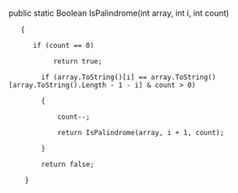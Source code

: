 public static Boolean IsPalindrome(int array, int i, int count)
       
       {
          
          if (count == 0)
               
               return true;
            
            if (array.ToString()[i] == array.ToString()[array.ToString().Length - 1 - i] & count > 0)
            
            {
               
                count--;
               
                return IsPalindrome(array, i + 1, count);
                
            }
            
            return false;
            
        }
